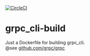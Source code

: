 [![CircleCI](https://circleci.com/gh/tomlla/grpc_cli-build/tree/master.svg?style=svg)](https://circleci.com/gh/tomlla/grpc_cli-build/tree/master)

# grpc_cli-build

Just a Dockerfile for building grpc_cli.  
@see [github.com/grpc/grpc](https://github.com/grpc/grpc)
